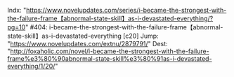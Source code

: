 Indx: "https://www.novelupdates.com/series/i-became-the-strongest-with-the-failure-frame【abnormal-state-skill】as-i-devastated-everything/?pg=10"
#404: i-became-the-strongest-with-the-failure-frame【abnormal-state-skill】as-i-devastated-everything [c20]
Jump: "https://www.novelupdates.com/extnu/2879791/"
Dest: "http://foxaholic.com/novel/i-became-the-strongest-with-the-failure-frame%e3%80%90abnormal-state-skill%e3%80%91as-i-devastated-everything/1/20/"